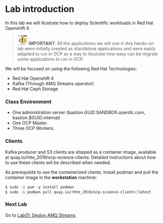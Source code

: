# Lab introduction

In this lab we will illustrate how to deploy Scientific workloads in Red Hat Openshift 4.

> ![IMPORTANT](../imgs/important-icon.png) **IMPORTANT**: All the applications we will use in this hands-on lab were initially created as standalone applications and were easily adapted to run in OCP as a way to illustrate how easy can be migrate some applications to run in OCP.

We will be focused on using the following Red Hat Technologies:

* Red Hat Openshift 4
* Kafka (Through AMQ Streams operator)
* Red Hat Ceph Storage

### Class Environment

* One administration server (bastion.$GUID.$SANDBOX.opentlc.com, bastion.$GUID.internal)
* One OCP Master.
* Three OCP Workers.


### Clients

Kafka producer and S3 clients are shipped as a container image, available at quay.io/rhte_2019/ocp-science-clients.
Detailed instructions about how to use these clients will be described when needed.

As prerequisite to use the containerized clients. Install podman and pull the container image in the **workstation** machine:

```
$ sudo -i yum -y install podman
$ sudo -i podman pull quay.io/rhte_2019/ocp-science-clients:latest
```

### Next Lab
Go to [Lab01: Deploy AMQ Streams](https://github.com/jadebustos/ocp-science/blob/master/hands-on-lab-script/amq-streams/README.md)
